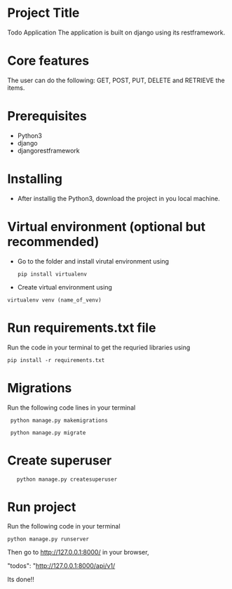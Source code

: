 # Project Title 
Todo Application
The application is built on django using its restframework.

# Core features
The user can do the following: GET, POST, PUT, DELETE and RETRIEVE the items.

# Prerequisites
- Python3
- django
- djangorestframework

# Installing

- After installig the Python3, download the project in you local machine.

# Virtual environment (optional but recommended)
- Go to the folder and install virutal environment using 

  ```
  pip install virtualenv
  ```
  
 - Create virtual environment using
 
  ```
 virtualenv venv (name_of_venv)
  ```
 
 # Run requirements.txt file
 Run the code in your terminal to get the requried libraries using 
 
 ```
 pip install -r requirements.txt
 
 ```

 # Migrations 
 Run the following code lines in your terminal 

 ```
  python manage.py makemigrations
 ```
 
 ```
  python manage.py migrate
 ```

 
 # Create superuser 
  ```
     python manage.py createsuperuser
  ```
 
 # Run project
 Run the following code in your terminal 
 
 ```
 python manage.py runserver
 ```
 Then go to http://127.0.0.1:8000/ in your browser,
 
 
 "todos": "http://127.0.0.1:8000/api/v1/
 
 Its done!!






